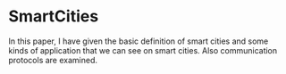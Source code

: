 # SmartCities


In this paper, I have given the basic definition of smart cities and some kinds of application that we can see on smart cities. Also communication protocols are examined.
